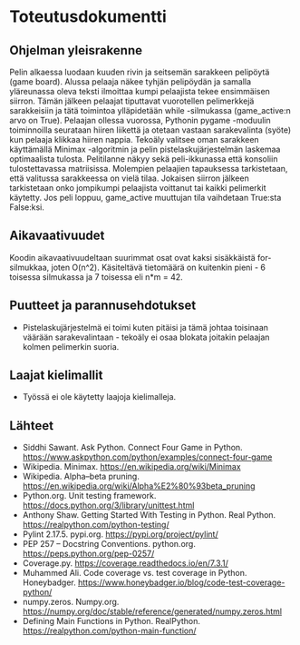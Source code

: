 # Toteutusdokumentti

## Ohjelman yleisrakenne
Pelin alkaessa luodaan kuuden rivin ja seitsemän sarakkeen pelipöytä (game board). Alussa pelaaja näkee tyhjän pelipöydän ja 
samalla yläreunassa oleva teksti ilmoittaa kumpi pelaajista tekee ensimmäisen siirron. Tämän jälkeen pelaajat tiputtavat 
vuorotellen pelimerkkejä sarakkeisiin ja tätä toimintoa ylläpidetään while -silmukassa (game_active:n arvo on True).
Pelaajan ollessa vuorossa, Pythonin pygame -moduulin toiminnoilla seurataan hiiren liikettä ja otetaan vastaan 
sarakevalinta (syöte) kun pelaaja klikkaa hiiren nappia. Tekoäly valitsee oman sarakkeen käyttämällä Minimax -algoritmin 
ja pelin pistelaskujärjestelmän laskemaa optimaalista tulosta. Pelitilanne näkyy sekä peli-ikkunassa että konsoliin 
tulostettavassa matriisissa. Molempien pelaajien tapauksessa tarkistetaan, että valitussa sarakkeessa on vielä tilaa. 
Jokaisen siirron jälkeen tarkistetaan onko jompikumpi pelaajista voittanut tai kaikki pelimerkit käytetty. Jos peli 
loppuu, game_active muuttujan tila vaihdetaan True:sta False:ksi.

## Aikavaativuudet
Koodin aikavaativuudeltaan suurimmat osat ovat kaksi sisäkkäistä for-silmukkaa, joten O(n^2). 
Käsiteltävä tietomäärä on kuitenkin pieni - 6 toisessa silmukassa ja 7 toisessa eli n*m = 42.

## Puutteet ja parannusehdotukset
* Pistelaskujärjestelmä ei toimi kuten pitäisi ja tämä johtaa toisinaan väärään sarakevalintaan - 
tekoäly ei osaa blokata joitakin pelaajan kolmen pelimerkin suoria.

## Laajat kielimallit
* Työssä ei ole käytetty laajoja kielimalleja.

## Lähteet
* Siddhi Sawant. Ask Python. Connect Four Game in Python. https://www.askpython.com/python/examples/connect-four-game
* Wikipedia. Minimax. https://en.wikipedia.org/wiki/Minimax
* Wikipedia. Alpha–beta pruning. https://en.wikipedia.org/wiki/Alpha%E2%80%93beta_pruning
* Python.org. Unit testing framework. https://docs.python.org/3/library/unittest.html
* Anthony Shaw. Getting Started With Testing in Python. Real Python. https://realpython.com/python-testing/
* Pylint 2.17.5. pypi.org. https://pypi.org/project/pylint/
* PEP 257 – Docstring Conventions. python.org. https://peps.python.org/pep-0257/
* Coverage.py. https://coverage.readthedocs.io/en/7.3.1/
* Muhammed Ali. Code coverage vs. test coverage in Python. Honeybadger. https://www.honeybadger.io/blog/code-test-coverage-python/
* numpy.zeros. Numpy.org. https://numpy.org/doc/stable/reference/generated/numpy.zeros.html
* Defining Main Functions in Python. RealPython. https://realpython.com/python-main-function/
